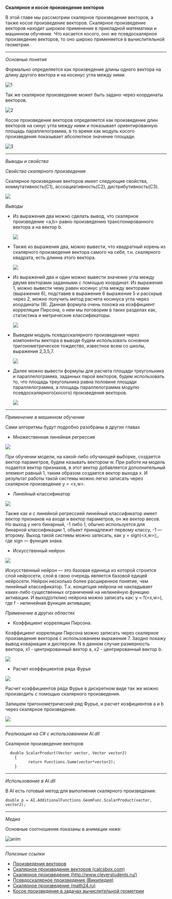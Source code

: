 **Скалярное и косое произведение векторов**

В этой главе мы рассмотрим скалярное произведение векторов, а также косое произведение векторов. Скалярное произведение векторов находит широкое применение в прикладной математики и машинном обучение. Что касается косого, оно же псевдоскалярное произведение векторов, то оно широко применяется в вычислительной геометрии.

***

_Основные понятия_

Формально определяется как произведение длины одного вектора на длину другого вектора и на косинус угла между ними.  

![1](https://github.com/zaharPonimash/MyLibraryRus/blob/master/MathBook/Linal/Formuls/scalProduct/cos.gif)

Так же скалярное произведение может быть задано через координаты векторов. 

![2](https://github.com/zaharPonimash/MyLibraryRus/blob/master/MathBook/Linal/Formuls/scalProduct/lin.gif)

Косое произведение векторов  определяется как произведение длин векторов на синус угла между ними и показывает ориентированную площадь параллелограмма, в то время как модуль косого произведения показывает абсолютное значение площади.

![3](https://github.com/zaharPonimash/MyLibraryRus/blob/master/MathBook/Linal/Formuls/scalProduct/sin.gif)


***


_Выводы и свойства_


_Свойства скалярного произведения_

Скалярное произведение векторов имеет следующие свойства, коммутативность(С1), ассоациативность(С2), дистрибутивность(С3).

![](https://github.com/zaharPonimash/MyLibraryRus/blob/master/MathBook/Linal/Formuls/scalProduct/cv.gif)

_Выводы_

* Из выражения два можно сделать вывод, что скалярное произведение <a,b> равно произведению транспонированного вектора a на вектор b.

  ![](https://github.com/zaharPonimash/MyLibraryRus/blob/master/MathBook/Linal/Formuls/scalProduct/transpVect.gif)

* Также из выражения два, можно вывести, что квадратный корень из скалярного произведения вектора самого на себя, т.н. скалярного квадрата, есть длинна этого вектора.

  ![](https://github.com/zaharPonimash/MyLibraryRus/blob/master/MathBook/Linal/Formuls/scalProduct/modul.gif)
  
* Из выражений два и один можно вывести значение угла между двумя векторами заданными с помощью координат. Из выражения 1, можно вывести чему равен косинус угла между векторами (выражение 6), подставив в выражение 6 выражение 5 и расскрыв через 2, можно получить метод расчета косинуса угла через координаты (8). Данная формула очень похожа на коэффициент корреляции Пирсона, о нем мы поговорим в таких разделах как, статистика и метрические классификаторы. 

  ![](https://github.com/zaharPonimash/MyLibraryRus/blob/master/MathBook/Linal/Formuls/scalProduct/angl.gif)
  
* Выведем модуль псевдоскалярного произведения через компоненты вектора в выводе будем использовать основное тригонометрическое тождество, известное всем со школы, выражения 2,3,5,7.

  ![](https://github.com/zaharPonimash/MyLibraryRus/blob/master/MathBook/Linal/Formuls/scalProduct/cosProd.gif)

* Далее можно вывести формулы для расчета площади треугольника и параллелограмма, заданных парой векторов, будем использовать то, что площадь треугольника равна половине площади параллелограмма, а площадь параллелограмма модулю псевдоскалярного(косого) произведения векторов.

  ![](https://github.com/zaharPonimash/MyLibraryRus/blob/master/MathBook/Linal/Formuls/scalProduct/SpSt.gif)


***

_Применение в машинном обучении_

Сами алгоритмы будут подробно разобраны в других главах

* Множественная линейная регрессия

![](https://github.com/zaharPonimash/MyLibraryRus/blob/master/MathBook/Linal/Formuls/scalProduct/regression-line.png)

При обучении модели, на какой-либо обучающей выборке, создается вектор параметров, будем называть вектором w. При работе на модель подается вектор признаков, в этот вектор добавляется дополнительный элемент равный 1, таким образом создается вектор выхода x. И результат работы такой системы можно легко записать через скалярное произведение y = <x,w>.

* Линейный классификатор

![](https://github.com/zaharPonimash/MyLibraryRus/blob/master/MathBook/Linal/Formuls/scalProduct/linear%20classif.png)

Также как и с линейной регрессией линейный классификатор имеет вектор признаков на входе и вектор параметров, он же вектор весов. Но выход у него бинарный, -1 либо 1, обычно используется для бинарной классификации 1, объект принадлежит первому классу, -1 — второму. Выход такой системы можно записать, как y = sign(<x,w>);, где sign — функция знака.


* Искусственный нейрон

![](https://github.com/zaharPonimash/MyLibraryRus/blob/master/MathBook/Linal/Formuls/scalProduct/NA.gif)

Искусственный нейрон — это базовая единица из которой строится слой нейросети, слой в свою очередь является базовой едицей нейросети. Нейрон несколько более расширенное понятие, чем линейный классификатор. Т.к. концепция нейрона не накладывает каких-либо существенных ограничений на нелинейную функцию активации. И выход(отклик) нейрона можно записать как: y = f(<x,w>), где f - нелинейная функция активации;


_Применение в других областях_

* Коэффициент корреляции Пирсона.

Коэффициент корреляции Пирсона можно записать через скалярное произведение векторов с использованием выражения 7. Заодно покажу вывод ковариации и дисперсии. N в данном случае размерность вектора, x1 - центрированный вектор a, x2 - центрированный вектор b. 

![](https://github.com/zaharPonimash/MyLibraryRus/blob/master/MathBook/Linal/Formuls/scalProduct/pirs.gif)

* Расчет коэффициентов ряда Фурье

![](https://github.com/zaharPonimash/MyLibraryRus/blob/master/MathBook/Linal/Formuls/scalProduct/FFT.png)

Расчет коэффициентов ряда Фурье в дискретном виде так же можно производить с помощью скалярного произведения.

Запишем тригонометрический ряд Фурье, и расчет коэфициентов a и b через скалярное произведение.

![](https://github.com/zaharPonimash/MyLibraryRus/blob/master/MathBook/Linal/Formuls/scalProduct/f.gif)


*** 

_Реализация на С# с использованием AI.dll_ 

Скалярное произведение векторов

      double ScalarProduct(Vector vector, Vector vector2)
		{
			  return Functions.Summ(vector*vector2);
		}

***

_Использование в AI.dll_

В AI есть готовый метод для выполнения скалярного произведения:

    double p = AI.AdditionalFunctions.GeomFunc.ScalarProduct(vector, vector2);
  
***

_Медиа_

Основные соотношения показаны в анимации ниже:

![anim](https://github.com/zaharPonimash/MyLibraryRus/blob/master/MathBook/Linal/Formuls/scalProduct/animScalar.gif)


***

_Полезные ссылки_

* [Произведения векторов](http://mathmod.bmstu.ru/Docs/Eduwork/ag/AG03.pdf)
* [Скалярное произведение векторов (calcsbox.com)](https://calcsbox.com/post/skalarnoe-proizvedenie-vektorov.html)
* [Скалярное произведение (http://www.cleverstudents.ru/)](http://www.cleverstudents.ru/vectors/scalar_product_of_vectors.html)
* [Псевдоскалярное произведение (Википедия)](https://ru.wikipedia.org/wiki/%D0%9F%D1%81%D0%B5%D0%B2%D0%B4%D0%BE%D1%81%D0%BA%D0%B0%D0%BB%D1%8F%D1%80%D0%BD%D0%BE%D0%B5_%D0%BF%D1%80%D0%BE%D0%B8%D0%B7%D0%B2%D0%B5%D0%B4%D0%B5%D0%BD%D0%B8%D0%B5)
* [Скалярное произведение (math24.ru)](http://www.math24.ru/%D1%81%D0%BA%D0%B0%D0%BB%D1%8F%D1%80%D0%BD%D0%BE%D0%B5-%D0%BF%D1%80%D0%BE%D0%B8%D0%B7%D0%B2%D0%B5%D0%B4%D0%B5%D0%BD%D0%B8%D0%B5-%D0%B2%D0%B5%D0%BA%D1%82%D0%BE%D1%80%D0%BE%D0%B2.html)
* [Косое произведение в задачах вычислительной геометрии](http://www.fvn2009.narod.ru/Olympiads/Rules_Olympiads/Rules38.htm)
